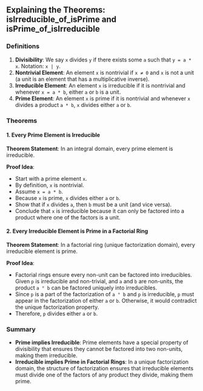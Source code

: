 ## Explaining the Theorems: isIrreducible_of_isPrime and isPrime_of_isIrreducible

### Definitions

1. **Divisibility**: We say `x` divides `y` if there exists some `a` such that `y = a * x`. Notation: `x | y`.
2. **Nontrivial Element**: An element `x` is nontrivial if `x ≠ 0` and `x` is not a unit (a unit is an element that has a multiplicative inverse).
3. **Irreducible Element**: An element `x` is irreducible if it is nontrivial and whenever `x = a * b`, either `a` or `b` is a unit.
4. **Prime Element**: An element `x` is prime if it is nontrivial and whenever `x` divides a product `a * b`, `x` divides either `a` or `b`.

### Theorems

#### 1. **Every Prime Element is Irreducible**

**Theorem Statement**: In an integral domain, every prime element is irreducible.

**Proof Idea**:
- Start with a prime element `x`.
- By definition, `x` is nontrivial.
- Assume `x = a * b`.
- Because `x` is prime, `x` divides either `a` or `b`.
- Show that if `x` divides `a`, then `b` must be a unit (and vice versa).
- Conclude that `x` is irreducible because it can only be factored into a product where one of the factors is a unit.

#### 2. **Every Irreducible Element is Prime in a Factorial Ring**

**Theorem Statement**: In a factorial ring (unique factorization domain), every irreducible element is prime.

**Proof Idea**:
- Factorial rings ensure every non-unit can be factored into irreducibles. Given `p` is irreducible and non-trivial, and `a` and `b` are non-units, the product `a ° b` can be factored uniquely into irreducibles.
- Since `p` is a part of the factorization of `a ° b` and `p` is irreducible, `p` must appear in the factorization of either `a` or `b`. Otherwise, it would contradict the unique factorization property.
- Therefore, `p` divides either `a` or `b`.

### Summary

- **Prime implies Irreducible**: Prime elements have a special property of divisibility that ensures they cannot be factored into two non-units, making them irreducible.
- **Irreducible implies Prime in Factorial Rings**: In a unique factorization domain, the structure of factorization ensures that irreducible elements must divide one of the factors of any product they divide, making them prime.
